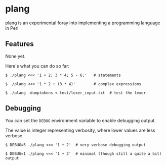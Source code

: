 # plang
plang is an experimental foray into implementing a programming language in Perl

## Features
None yet.

Here's what you can do so far:

    $ ./plang <<< '1 + 2; 3 * 4; 5 - 6;'   # statements
<!-- -->
    $ ./plang <<< '1 * 2 + (3 * 4)'        # complex expressions
<!-- -->
    $ ./plang -dumptokens < test/lexer_input.txt  # test the lexer

## Debugging
You can set the `DEBUG` environment variable to enable debugging output.

The value is integer representing verbosity, where lower values are less verbose.

    $ DEBUG=5 ./plang <<< '1 + 2'  # very verbose debugging output
<!-- -->
    $ DEBUG=1 ./plang <<< '1 + 2'  # minimal (though still a quite a bit) output
